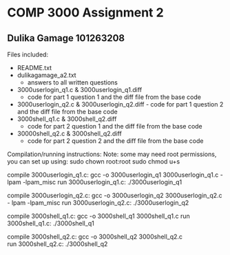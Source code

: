 # COMP 3000 Assignment 2
## Dulika Gamage 101263208

Files included:
- README.txt
- dulikagamage_a2.txt
	- answers to all written questions
- 3000userlogin_q1.c & 3000userlogin_q1.diff
	- code for part 1 question 1 and the diff file from the base code
- 3000userlogin_q2.c & 3000userlogin_q2.diff
        - code for part 1 question 2 and the diff file from the base code
- 3000shell_q1.c & 3000shell_q2.diff
	- code for part 2 question 1 and the diff file from the base code
- 30000shell_q2.c & 3000shell_q2.diff
	- code for part 2 question 2 and the diff file from the base code

Compilation/running instructions:
Note: some may need root permissions, you can set up using:
sudo chown root:root <executable>
sudo chmod u+s <executable>

compile 3000userlogin_q1.c:
	gcc -o 3000userlogin_q1 3000userlogin_q1.c - lpam -lpam_misc
run 3000userlogin_q1.c:
	./3000userlogin_q1 <username>

compile 3000userlogin_q2.c:
        gcc -o 3000userlogin_q2 3000userlogin_q2.c - lpam -lpam_misc
run 3000userlogin_q2.c:
        ./3000userlogin_q2 <username>

compile 3000shell_q1.c:
        gcc -o 3000shell_q1 3000shell_q1.c
run 3000shell_q1.c:
        ./3000shell_q1

compile 3000shell_q2.c:
        gcc -o 3000shell_q2 3000shell_q2.c                  
run 3000shell_q2.c:
        ./3000shell_q2
